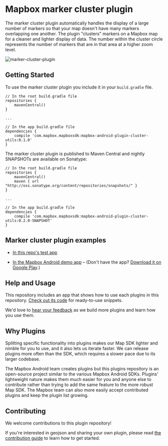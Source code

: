 # Mapbox marker cluster plugin

The marker cluster plugin automatically handles the display of a large number of markers so that your map doesn't have many markers overlapping one another. The plugin "clusters" markers on a Mapbox map for a cleaner and lighter display of data. The number within the cluster circle represents the number of markers that are in that area at a higher zoom level.

![marker-cluster-plugin](https://user-images.githubusercontent.com/4394910/32691924-213993c0-c6c4-11e7-8f89-819c639f5ed4.gif)

## Getting Started

To use the marker cluster plugin you include it in your `build.gradle` file.

```
// In the root build.gradle file
repositories {
    mavenCentral()
}

...

// In the app build.gradle file
dependencies {
    compile 'com.mapbox.mapboxsdk:mapbox-android-plugin-cluster-utils:0.1.0'
}
```

The marker cluster plugin is published to Maven Central and nightly SNAPSHOTs are available on Sonatype:

```
// In the root build.gradle file
repositories {
    mavenCentral()
    maven { url "http://oss.sonatype.org/content/repositories/snapshots/" }
}

...

// In the app build.gradle file
dependencies {
	compile 'com.mapbox.mapboxsdk:mapbox-android-plugin-cluster-utils:0.2.0-SNAPSHOT'
}
```

## Marker cluster plugin examples

- [In this repo's test app](
https://github.com/mapbox/mapbox-plugins-android/blob/master/app/src/main/java/com/mapbox/mapboxsdk/plugins/testapp/activity/MarkerClusterActivity.java)

- [In the Mapbox Android demo app](https://github.com/mapbox/mapbox-android-demo/blob/master/MapboxAndroidDemo/src/main/java/com/mapbox/mapboxandroiddemo/examples/plugins/MarkerClustersPluginActivity.java) – (Don't have the app? [Download it on Google Play](https://play.google.com/store/apps/details?id=com.mapbox.mapboxandroiddemo).)

## Help and Usage

This repository includes an app that shows how to use each plugins in this repository. [Check out its code](https://github.com/mapbox/mapbox-plugins-android/tree/master/plugins/app/src/main/java/com/mapbox/mapboxsdk/plugins/testapp) for ready-to-use snippets.

We'd love to [hear your feedback](https://github.com/mapbox/mapbox-plugins-android/issues) as we build more plugins and learn how you use them.

## Why Plugins

Splitting specific functionality into plugins makes our Map SDK lighter and nimble for you to use, and it also lets us iterate faster. We can release plugins more often than the SDK, which requires a slower pace due to its larger codebase.

The Mapbox Android team creates plugins but this plugins repository is an open-source project similar to the various Mapbox Android SDKs.
Plugins' lightweight nature makes them much easier for you and anyone else to contribute rather than trying to add the same feature to the more robust Map SDK. The Mapbox team can also more easily accept contributed plugins and keep the plugin list growing.

## Contributing

We welcome contributions to this plugin repository!

If you're interested in geojson and sharing your own plugin, please read [the contribution guide](https://github.com/mapbox/mapbox-plugins-android/blob/master/CONTRIBUTING.md) to learn how to get started.
